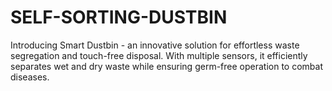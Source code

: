 # SELF-SORTING-DUSTBIN
Introducing Smart Dustbin - an innovative solution for effortless waste segregation and touch-free disposal. With multiple sensors, it efficiently separates wet and dry waste while ensuring germ-free operation to combat diseases.
